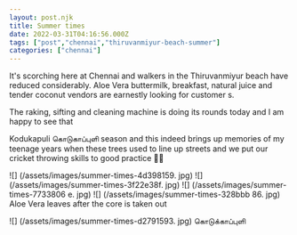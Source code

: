 ```yaml
---
layout: post.njk
title: Summer times
date: 2022-03-31T04:16:56.000Z
tags: ["post","chennai","thiruvanmiyur-beach-summer"]
categories: ["chennai"]
---
```


It's scorching here at Chennai and walkers in the Thiruvanmiyur beach have reduced considerably. Aloe Vera buttermilk, breakfast, natural juice and tender coconut vendors are earnestly looking for customer
s.

The raking, sifting and cleaning machine is doing its rounds today and I am happy to see that

Kodukapuli கொடுகாப்புளி season and this indeed brings up memories of my teenage years when these trees used to line up streets and we put our cricket throwing skills to good practice 🙋‍♂️

![] (/assets/images/summer-times-4d398159. jpg) ![] (/assets/images/summer-times-3f22e38f. jpg) ![] (/assets/images/summer-times-7733806
e. jpg) ![] (/assets/images/summer-times-328bbb
86. jpg) Aloe Vera leaves after the core is taken out

![] (/assets/images/summer-times-d2791593. jpg) கொடுக்காப்புளி
